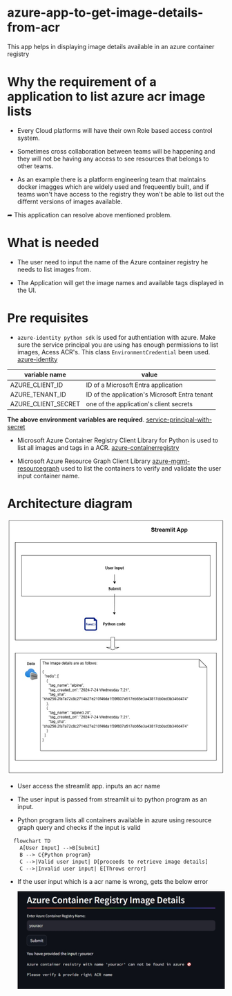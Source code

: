 # azure-app-to-get-image-details-from-acr
This app helps in displaying image details available in an azure container registry

# Why the requirement of a application to list azure acr image lists

* Every Cloud platforms will have their own Role based access control system. 

* Sometimes cross collaboration between teams will be happening and they will not be having any access to see resources 
 that belongs to other teams. 

* As an example there is a platform engineering team that maintains docker imagges which are widely used and frequeently built,
    and if teams won't have access to the registry they won't be able to list out the differnt versions of images available.

➦ This application can resolve above mentioned problem.

# What is needed

* The user need to input the name of the Azure container registry he needs to list images from. 

* The Application will get the image names and available tags displayed in the UI.

# Pre requisites

* `azure-identity python sdk` is used for authentiation with azure. Make sure the service principal you are using
 has enough permissions to list images, Acess ACR's. This class `EnvironmentCredential` been used. 
 [azure-identity](https://learn.microsoft.com/en-us/python/api/overview/azure/identity-readme?view=azure-python)

| variable name       | value                                           |
|---------------------|-------------------------------------------------|
| AZURE_CLIENT_ID     | ID of a Microsoft Entra application             |
| AZURE_TENANT_ID     | 	ID of the application's Microsoft Entra tenant |
| AZURE_CLIENT_SECRET |	one of the application's client secrets |

**The above environment variables are required**. [service-principal-with-secret](https://learn.microsoft.com/en-us/python/api/overview/azure/identity-readme?view=azure-python#service-principal-with-secret)

* Microsoft Azure Container Registry Client Library for Python is used to list all images and tags in a ACR.
  [azure-containerregistry](https://learn.microsoft.com/en-us/python/api/overview/azure/containerregistry-readme?view=azure-python)

* Microsoft Azure Resource Graph Client Library [azure-mgmt-resourcegraph](https://learn.microsoft.com/en-us/python/api/azure-mgmt-resourcegraph/azure.mgmt.resourcegraph?view=azure-python)
  used to list the containers to verify and validate the user input container name.

# Architecture diagram
![app-to-get-image-details-from-acr.jpg](app-to-get-image-details-from-acr.jpg)

* User access the streamlit app. inputs an acr name

* The user input is passed from streamlit ui to python program as an input.

* Python program lists all containers available in azure using resource graph query and checks if the input is valid

```mermaid
  flowchart TD
    A[User Input] -->B[Submit]
    B --> C{Python program}
    C -->|Valid user input| D[proceeds to retrieve image details]
    C -->|Invalid user input| E[Throws error]
```

* If the user input which is a acr name is wrong, gets the below error

   ![wrong-acr-name-error.jpeg](wrong-acr-name-error.jpeg) 







